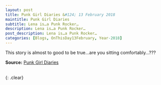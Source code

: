 ```yaml
---
layout: post
title: Punk Girl Diaries &#124; 13 February 2018
maintitle: Punk Girl Diaries
subtitle: Lena is…a Punk Rocker…
description: Lena is…a Punk Rocker…
post_description: Lena is…a Punk Rocker…
categories: [Blogs, OnThisDay13February, Year-2018]
---
```


<p>This story is almost to good to be true…are you sitting comfortably…???</p>
<p><strong>Source:</strong> <a class="external-link" href="https://punkgirldiaries.com/zena-macaroni-in-punk-rocker-shocker/">Punk Girl Diaries</a></p>

<br />{: .clear}

